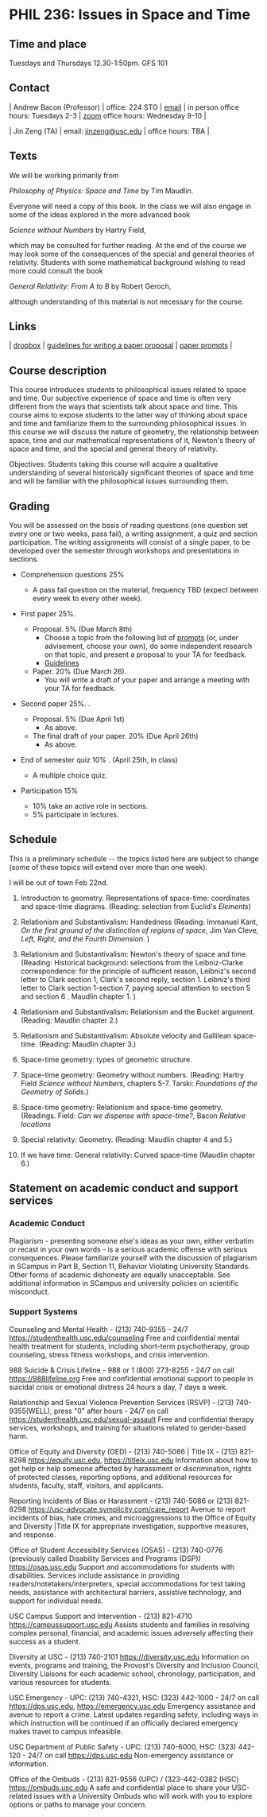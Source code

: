 
# PHIL 236: Issues in Space and Time

## Time and place

Tuesdays and Thursdays 12.30-1:50pm. GFS 101

## Contact

| Andrew Bacon (Professor) | office: 224 STO | [email](abacon@usc.edu) | in person office hours: Tuesdays 2-3 | [zoom](https://usc.zoom.us/s/3587631632) office hours: Wednesday 9-10 |

| Jin Zeng (TA) | email: jinzeng@usc.edu | office hours: TBA |


## Texts

We will be working primarily from

*Philosophy of Physics: Space and Time* by Tim Maudlin.

Everyone will need a copy of this book. In the class we will also engage in some of the ideas explored in the more advanced book 

*Science without Numbers* by Hartry Field, 

which may be consulted for further reading. At the end of the course we may look some of the consequences of the special and general theories of relativity. Students with some mathematical background wishing to read more could consult the book 

*General Relativity: From A to B* by Robert Geroch, 

although understanding of this material is not necessary for the course.


## Links

| [dropbox](https://www.dropbox.com/sh/6u0vm12df56bbd8/AAAxy3gtJWdJntp4NLS-akAha?dl=0) | [guidelines for writing a paper proposal](./guidlines) | [paper prompts](./Paper%20Prompts) |

## Course description

This course introduces students to philosophical issues related to space and time. Our subjective experience of space and time is often very different from the ways that scientists talk about space and time. This course aims to expose students to the latter way of thinking about space and time and familiarize them to the surrounding philosophical issues. In this course we will discuss the nature of geometry, the relationship between space, time and our mathematical representations of it, Newton's theory of space and time, and the special and general theory of relativity.

Objectives: Students taking this course will acquire a qualitative understanding of several historically significant theories of space and time and will be familiar with the philosophical issues surrounding them. 


## Grading

 You will be assessed on the basis of reading questions (one question set every one or two weeks, pass fail), a writing assignment, a quiz and section participation. The writing assignments will consist of a single paper, to be developed over the semester through workshops and presentations in sections.

- Comprehension questions 25% 
	- A pass fail question on the material, frequency TBD (expect between every week to every other week).

- First paper 25%. 
	- Proposal. 5% (Due March 8th)
		- Choose a topic from the following list of [prompts](./Paper%20Prompts) (or, under advisement, choose your own), do some independent research on that topic, and present a proposal to your TA for feedback.
		- [Guidelines](./guidelines)
	- Paper. 20% (Due March 26).
		- You will write a draft of your paper and arrange a meeting with your TA for feedback. 

- Second paper 25%. .
	- Proposal. 5% (Due April 1st)
		- As above.
	- The final draft of your paper. 20% (Due April 26th)
		- As above.

- End of semester quiz 10% . (April 25th, in class)

	- A multiple choice quiz.

- Participation 15% 

	- 10% take an active role in sections.
	- 5% participate in lectures.



## Schedule

This is a preliminary schedule -- the topics listed here are subject to change (some of these topics will extend over more than one week). 

I will be out of town Feb 22nd.

1. Introduction to geometry. Representations of space-time: coordinates and space-time diagrams. (Reading: selection from Euclid's *Elements*)

2. Relationism and Substantivalism: Handedness (Reading: Immanuel Kant, *On the first ground of the distinction of regions of space*, Jim Van Cleve, *Left, Right, and the Fourth Dimension*. )
	
3. Relationism and Substantivalism: Newton's theory of space and time. (Reading: Historical background: selections from the Leibniz-Clarke correspondence: for the principle of sufficient reason, Leibniz's second letter to Clark section 1, Clark's second reply, section 1. Leibniz's third letter to Clark section 1-section 7, paying special attention to section 5 and section 6 . Maudlin chapter 1. )
	
4. Relationism and Substantivalism: Relationism and the Bucket argument. (Reading: Maudlin chapter 2.)
	
5. Relationism and Substantivalism: Absolute velocity and Gallilean space-time. (Reading: Maudlin chapter 3.)
	
6. Space-time geometry: types of geometric structure.
	
7. Space-time geometry: Geometry without numbers. (Reading: Hartry Field *Science without Numbers*, chapters 5-7. Tarski: *Foundations of the Geometry of Solids*.)

8. Space-time geometry: Relationism and space-time geometry. (Readings. Field: *Can we dispense with space-time?*, Bacon *Relative locations*

9. Special relativity: Geometry. (Reading: Maudlin chapter 4 and 5.)
	
10. If we have time: General relativity: Curved space-time (Maudlin chapter 6.) 
	


## Statement on academic conduct and support services

### Academic Conduct

Plagiarism - presenting someone else's ideas as your own, either verbatim or recast in your own words - is a serious academic offense with serious consequences. Please familiarize yourself with the discussion of plagiarism in SCampus in Part B, Section 11, Behavior Violating University Standards. Other forms of academic dishonesty are equally unacceptable. See additional information in SCampus and university policies on scientific misconduct.

### Support Systems

Counseling and Mental Health - (213) 740-9355 - 24/7
https://studenthealth.usc.edu/counseling
Free and confidential mental health treatment for students, including short-term psychotherapy, group counseling, stress fitness workshops, and crisis intervention.

988 Suicide & Crisis Lifeline - 988 or 1 (800) 273-8255 - 24/7 on call
https://988lifeline.org
Free and confidential emotional support to people in suicidal crisis or emotional distress 24 hours a day, 7 days a week.

Relationship and Sexual Violence Prevention Services (RSVP) - (213) 740-9355(WELL), press "0" after hours - 24/7 on call
https://studenthealth.usc.edu/sexual-assault
Free and confidential therapy services, workshops, and training for situations related to gender-based harm.

Office of Equity and Diversity (OED) - (213) 740-5086 | Title IX - (213) 821-8298
https://equity.usc.edu, https://titleix.usc.edu
Information about how to get help or help someone affected by harassment or discrimination, rights of protected classes, reporting options, and additional resources for students, faculty, staff, visitors, and applicants.

Reporting Incidents of Bias or Harassment - (213) 740-5086 or (213) 821-8298
https://usc-advocate.symplicity.com/care_report
Avenue to report incidents of bias, hate crimes, and microaggressions to the Office of Equity and Diversity |Title IX for appropriate investigation, supportive measures, and response.

Office of Student Accessibility Services (OSAS) - (213) 740-0776
(previously called Disability Services and Programs (DSP))
https://osas.usc.edu
Support and accommodations for students with disabilities. Services include assistance in providing readers/notetakers/interpreters, special accommodations for test taking needs, assistance with architectural barriers, assistive technology, and support for individual needs.

USC Campus Support and Intervention - (213) 821-4710
https://campussupport.usc.edu
Assists students and families in resolving complex personal, financial, and academic issues adversely affecting their success as a student.

Diversity at USC - (213) 740-2101
https://diversity.usc.edu
Information on events, programs and training, the Provost's Diversity and Inclusion Council, Diversity Liaisons for each academic school, chronology, participation, and various resources for students.

USC Emergency - UPC: (213) 740-4321, HSC: (323) 442-1000 - 24/7 on call
https://dps.usc.edu, https://emergency.usc.edu
Emergency assistance and avenue to report a crime. Latest updates regarding safety, including ways in which instruction will be continued if an officially declared emergency makes travel to campus infeasible.

USC Department of Public Safety - UPC: (213) 740-6000, HSC: (323) 442-120 - 24/7 on call
https://dps.usc.edu
Non-emergency assistance or information.

Office of the Ombuds - (213) 821-9556 (UPC) / (323-442-0382 (HSC)
https://ombuds.usc.edu
A safe and confidential place to share your USC-related issues with a University Ombuds who will work with you to explore options or paths to manage your concern.